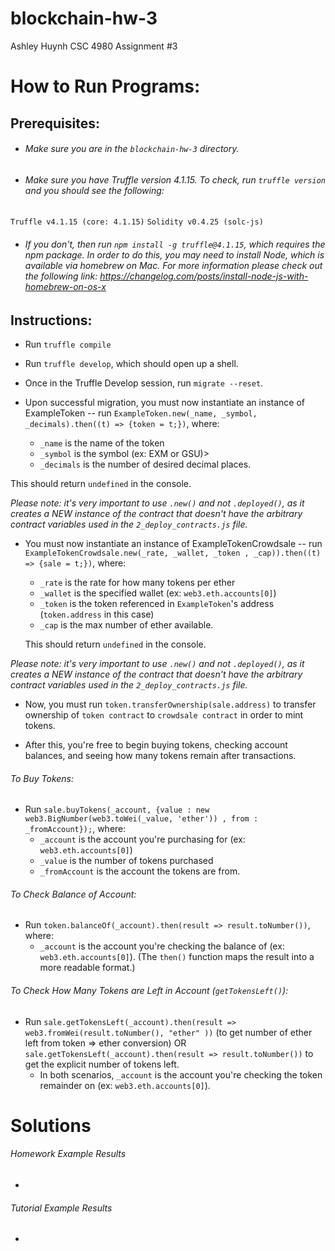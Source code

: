 # blockchain-hw-3
Ashley Huynh
CSC 4980 Assignment #3

# How to Run Programs:

## Prerequisites:
* ###### Make sure you are in the `blockchain-hw-3` directory.

* ###### Make sure you have Truffle version 4.1.15. To check, run `truffle version` and you should see the following:
`Truffle v4.1.15 (core: 4.1.15)`
`Solidity v0.4.25 (solc-js)`

* ###### If you don't, then run `npm install -g truffle@4.1.15`, which requires the npm package. In order to do this, you may need to install Node, which is available via homebrew on Mac. For more information please check out the following link: https://changelog.com/posts/install-node-js-with-homebrew-on-os-x 

## Instructions:
* Run `truffle compile`

* Run `truffle develop`, which should open up a shell.

* Once in the Truffle Develop session, run `migrate --reset`.

* Upon successful migration, you must now instantiate an instance of ExampleToken -- run `ExampleToken.new(_name, _symbol, _decimals).then((t) => {token = t;})`, where:
  * `_name` is the name of the token
  * `_symbol` is the symbol (ex: EXM or GSU)>
  * `_decimals` is the number of desired decimal places. 
  
This should return `undefined` in the console. 

*_Please note: it's very important to use *`.new()`* and not *`.deployed()`*, as it creates a NEW instance of the contract that doesn't have the arbitrary contract variables used in the `2_deploy_contracts.js` file._*

* You must now instantiate an instance of ExampleTokenCrowdsale -- run `ExampleTokenCrowdsale.new(_rate, _wallet, _token , _cap)).then((t) => {sale = t;})`, where:
  * `_rate` is the rate for how many tokens per ether 
  * `_wallet` is the specified wallet (ex: `web3.eth.accounts[0]`)
  * `_token` is the token referenced in `ExampleToken`'s address (`token.address` in this case)
  * `_cap` is the max number of ether available. 
  
  This should return `undefined` in the console. 
  
*_Please note: it's very important to use *`.new()`* and not *`.deployed()`*, as it creates a NEW instance of the contract that doesn't have the arbitrary contract variables used in the `2_deploy_contracts.js` file._*

* Now, you must run `token.transferOwnership(sale.address)` to transfer ownership of `token contract` to `crowdsale contract` in order to mint tokens.

* After this, you're free to begin buying tokens, checking account balances, and seeing how many tokens remain after transactions.

###### To Buy Tokens:
* Run `sale.buyTokens(_account, {value : new web3.BigNumber(web3.toWei(_value, 'ether')) , from : _fromAccount});`, where:
  * `_account` is the account you're purchasing for (ex: `web3.eth.accounts[0]`)
  * `_value` is the number of tokens purchased
  * `_fromAccount` is the account the tokens are from.

###### To Check Balance of Account:
* Run `token.balanceOf(_account).then(result => result.toNumber())`, where:
  * `_account` is the account you're checking the balance of (ex: `web3.eth.accounts[0]`). 
(The `then()` function maps the result into a more readable format.)

###### To Check How Many Tokens are Left in Account (`getTokensLeft()`):
* Run `sale.getTokensLeft(_account).then(result => web3.fromWei(result.toNumber(), "ether" ))` (to get number of ether left from token => ether conversion) OR  `sale.getTokensLeft(_account).then(result => result.toNumber())` to get the explicit number of tokens left. 
  * In both scenarios, `_account` is the account you're checking the token remainder on (ex: `web3.eth.accounts[0]`).


# Solutions
###### Homework Example Results
* 
###### Tutorial Example Results
* 



